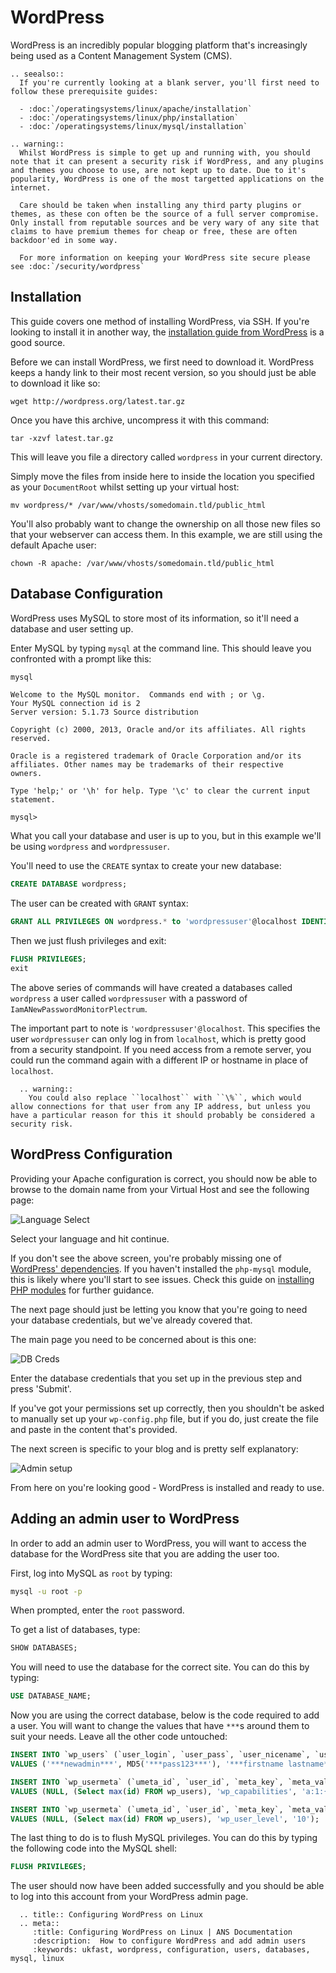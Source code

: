 # WordPress

WordPress is an incredibly popular blogging platform that's increasingly being used as a Content Management System (CMS).

```eval_rst
.. seealso::
  If you're currently looking at a blank server, you'll first need to follow these prerequisite guides:

  - :doc:`/operatingsystems/linux/apache/installation`
  - :doc:`/operatingsystems/linux/php/installation`
  - :doc:`/operatingsystems/linux/mysql/installation`

```

```eval_rst
.. warning::
  Whilst WordPress is simple to get up and running with, you should note that it can present a security risk if WordPress, and any plugins and themes you choose to use, are not kept up to date. Due to it's popularity, WordPress is one of the most targetted applications on the internet.

  Care should be taken when installing any third party plugins or themes, as these con often be the source of a full server compromise. Only install from reputable sources and be very wary of any site that claims to have premium themes for cheap or free, these are often backdoor'ed in some way.

  For more information on keeping your WordPress site secure please see :doc:`/security/wordpress`
```

## Installation

This guide covers one method of installing WordPress, via SSH. If you're looking to install it in another way, the [installation guide from WordPress](http://codex.wordpress.org/Installing_WordPress) is a good source.

Before we can install WordPress, we first need to download it. WordPress keeps a handy link to their most recent version, so you should just be able to download it like so:

```console
wget http://wordpress.org/latest.tar.gz
```

Once you have this archive, uncompress it with this command:

```console
tar -xzvf latest.tar.gz
```

This will leave you file a directory called `wordpress` in your current directory.

Simply move the files from inside here to inside the location you specified as your `DocumentRoot` whilst setting up your virtual host:

```console
mv wordpress/* /var/www/vhosts/somedomain.tld/public_html
```

You'll also probably want to change the ownership on all those new files so that your webserver can access them. In this example, we are still using the default Apache user:

```console
chown -R apache: /var/www/vhosts/somedomain.tld/public_html
```

## Database Configuration

WordPress uses MySQL to store most of its information, so it'll need a database and user setting up.

Enter MySQL by typing `mysql` at the command line. This should leave you confronted with a prompt like this:

```bash
mysql
```

```console
Welcome to the MySQL monitor.  Commands end with ; or \g.
Your MySQL connection id is 2
Server version: 5.1.73 Source distribution

Copyright (c) 2000, 2013, Oracle and/or its affiliates. All rights reserved.

Oracle is a registered trademark of Oracle Corporation and/or its
affiliates. Other names may be trademarks of their respective
owners.

Type 'help;' or '\h' for help. Type '\c' to clear the current input statement.

mysql>
```

What you call your database and user is up to you, but in this example we'll be using `wordpress` and `wordpressuser`.

You'll need to use the `CREATE` syntax to create your new database:

```sql
CREATE DATABASE wordpress;
```

The user can be created with `GRANT` syntax:

```sql
GRANT ALL PRIVILEGES ON wordpress.* to 'wordpressuser'@localhost IDENTIFIED BY 'IamANewPasswordMonitorPlectrum';
```

Then we just flush privileges and exit:

```sql
FLUSH PRIVILEGES;
exit
```

The above series of commands will have created a databases called `wordpress` a user called `wordpressuser` with a password of `IamANewPasswordMonitorPlectrum`.

The important part to note is `'wordpressuser'@localhost`. This specifies the user `wordpressuser` can only log in from `localhost`, which is pretty good from a security standpoint. If you need access from a remote server, you could run the command again with a different IP or hostname in place of `localhost`.

```eval_rst
  .. warning::
    You could also replace ``localhost`` with ``\%``, which would allow connections for that user from any IP address, but unless you have a particular reason for this it should probably be considered a security risk.
```

## WordPress Configuration

Providing your Apache configuration is correct, you should now be able to browse to the domain name from your Virtual Host and see the following page:

![Language Select](files/wordpress1.png)

Select your language and hit continue.

If you don't see the above screen, you're probably missing one of [WordPress' dependencies](https://wordpress.org/about/requirements/). If you haven't installed the `php-mysql` module, this is likely where you'll start to see issues. Check this guide on [installing PHP modules](/operatingsystems/linux/php/moduleinstallation) for further guidance.

The next page should just be letting you know that you're going to need your database credentials, but we've already covered that.

The main page you need to be concerned about is this one:

![DB Creds](files/wordpress2.png)

Enter the database credentials that you set up in the previous step and press 'Submit'.

If you've got your permissions set up correctly, then you shouldn't be asked to manually set up your `wp-config.php` file, but if you do, just create the file and paste in the content that's provided.

The next screen is specific to your blog and is pretty self explanatory:

![Admin setup](files/wordpress3.png)

From here on you're looking good - WordPress is installed and ready to use.

## Adding an admin user to WordPress

In order to add an admin user to WordPress, you will want to access the database for the WordPress site that you are adding the user too.

First, log into MySQL as `root` by typing:

```bash
mysql -u root -p
```

When prompted, enter the `root` password.

To get a list of databases, type:

```sql
SHOW DATABASES;
```

You will need to use the database for the correct site. You can do this by typing:

```sql
USE DATABASE_NAME;
```

Now you are using the correct database, below is the code required to add a user. You will want to change the values that have `***`s around them to suit your needs. Leave all the other code untouched:

```sql
INSERT INTO `wp_users` (`user_login`, `user_pass`, `user_nicename`, `user_email`, `user_status`)
VALUES ('***newadmin***', MD5('***pass123***'), '***firstname lastname***', '***email@example.com***', '0');

INSERT INTO `wp_usermeta` (`umeta_id`, `user_id`, `meta_key`, `meta_value`)
VALUES (NULL, (Select max(id) FROM wp_users), 'wp_capabilities', 'a:1:{s:13:"administrator";s:1:"1";}');

INSERT INTO `wp_usermeta` (`umeta_id`, `user_id`, `meta_key`, `meta_value`)
VALUES (NULL, (Select max(id) FROM wp_users), 'wp_user_level', '10');
```

The last thing to do is to flush MySQL privileges. You can do this by typing the following code into the MySQL shell:

```sql
FLUSH PRIVILEGES;
```

The user should now have been added successfully and you should be able to log into this account from your WordPress admin page.

```eval_rst
  .. title:: Configuring WordPress on Linux
  .. meta::
     :title: Configuring WordPress on Linux | ANS Documentation
     :description:  How to configure WordPress and add admin users
     :keywords: ukfast, wordpress, configuration, users, databases, mysql, linux
```
